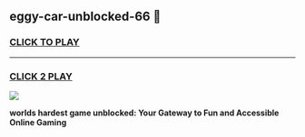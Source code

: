 
## eggy-car-unblocked-66 👋
<h3>
<a href="https://premium.freeplayer.one?title=eggy-car-unblocked-66&ref=14F">CLICK TO PLAY</a></h3>
<hr>

<h3>
<a href="https://premium.freeplayer.one?title=eggy-car-unblocked-66&ref=14F">CLICK 2 PLAY</a>
  
</h3>

<a href="https://premium.freeplayer.one?title=eggy-car-unblocked-66&ref=12F/"><img src="https://clearcache.store/games.png"></a>


**worlds hardest game unblocked: Your Gateway to Fun and Accessible Online Gaming**
